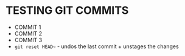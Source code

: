 # TESTING GIT COMMITS
- COMMIT 1
- COMMIT 2
- COMMIT 3
- `git reset HEAD~` - undos the last commit + unstages the changes
